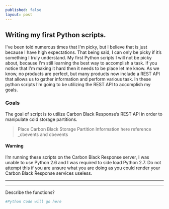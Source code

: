 ```yaml
---
published: false
layout: post
---
```

## Writing my first Python scripts.
I've been told numerous times that I'm picky, but I believe that is just because I have high expectations.  That being said, I can only be picky if it’s something I truly understand.  My first Python scripts I will not be picky about, because I'm still learning the best way to accomplish a task. If you notice that I'm making it hard then it needs to be place let me know.
As we know, no products are perfect, but many products now include a REST API that allows us to gather information and perform various task.  In these python scripts I’m going to be utilizing the REST API to accomplish my goals.
### Goals
The goal of script is to utilize Carbon Black Response’s REST API in order to manipulate cold storage partitions. 
>Place Carbon Black Storage Partition Information here reference _cbevents and cbevents
#### Warning
I’m running these scripts on the Carbon Black Response server, I was unable to use Python 2.6 and I was required to side load Python 2.7.  Do not attempt this if you are unsure what you are doing as you could render your Carbon Black Response services useless. 

----
****

Describe the functions?

```python
#Python Code will go here
```
